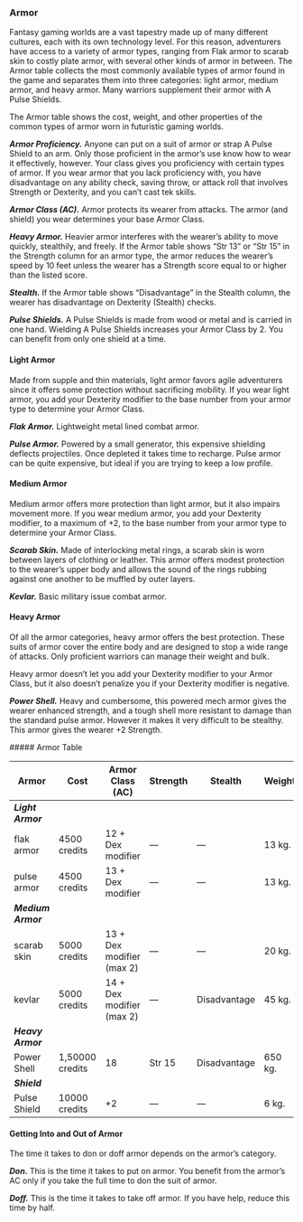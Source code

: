 ### Armor

Fantasy gaming worlds are a vast tapestry made up of many different cultures, each with its own technology level. For this reason, adventurers have access to a variety of armor types, ranging from Flak armor to scarab skin to costly plate armor, with several other kinds of armor in between. The Armor table collects the most commonly available types of armor found in the game and separates them into three categories: light armor, medium armor, and heavy armor. Many warriors supplement their armor with A Pulse Shields.

The Armor table shows the cost, weight, and other properties of the common types of armor worn in futuristic gaming worlds.

**_Armor Proficiency._** Anyone can put on a suit of armor or strap A Pulse Shield to an arm. Only those proficient in the armor’s use know how to wear it effectively, however. Your class gives you proficiency with certain types of armor. If you wear armor that you lack proficiency with, you have disadvantage on any ability check, saving throw, or attack roll that involves Strength or Dexterity, and you can’t cast tek skills.

**_Armor Class (AC)._** Armor protects its wearer from attacks. The armor (and shield) you wear determines your base Armor Class.

**_Heavy Armor._** Heavier armor interferes with the wearer’s ability to move quickly, stealthily, and freely. If the Armor table shows “Str 13” or “Str 15” in the Strength column for an armor type, the armor reduces the wearer’s speed by 10 feet unless the wearer has a Strength score equal to or higher than the listed score.

**_Stealth._** If the Armor table shows “Disadvantage” in the Stealth column, the wearer has disadvantage on Dexterity (Stealth) checks.

**_Pulse Shields._** A Pulse Shields is made from wood or metal and is carried in one hand. Wielding A Pulse Shields increases your Armor Class by 2. You can benefit from only one shield at a time.

#### Light Armor

Made from supple and thin materials, light armor favors agile adventurers since it offers some protection without sacrificing mobility. If you wear light armor, you add your Dexterity modifier to the base number from your armor type to determine your Armor Class.

**_Flak Armor._** Lightweight metal lined combat armor.

**_Pulse Armor._** Powered by a small generator, this expensive shielding deflects projectiles. Once depleted it takes time to recharge. Pulse armor can be quite expensive, but ideal if you are trying to keep a low profile.

#### Medium Armor

Medium armor offers more protection than light armor, but it also impairs movement more. If you wear medium armor, you add your Dexterity modifier, to a maximum of +2, to the base number from your armor type to determine your Armor Class.

**_Scarab Skin._** Made of interlocking metal rings, a scarab skin is worn between layers of clothing or leather. This armor offers modest protection to the wearer’s upper body and allows the sound of the rings rubbing against one another to be muffled by outer layers.

**_Kevlar._** Basic military issue combat armor.

#### Heavy Armor

Of all the armor categories, heavy armor offers the best protection. These suits of armor cover the entire body and are designed to stop a wide range of attacks. Only proficient warriors can manage their weight and bulk.

Heavy armor doesn’t let you add your Dexterity modifier to your Armor Class, but it also doesn’t penalize you if your Dexterity modifier is negative.

**_Power Shell._** Heavy and cumbersome, this powered mech armor gives the wearer enhanced strength, and a tough shell more resistant to damage than the standard pulse armor. However it makes it very difficult to be stealthy. This armor gives the wearer +2 Strength.

<div class='wide'>
##### Armor Table

| Armor              | Cost     | Armor Class (AC)          | Strength | Stealth      | Weight | Don/Doff |
|--------------------|----------|---------------------------|----------|--------------|--------|----------|
| **_Light Armor_**  |          |                           |          |              |        |  |
| flak armor    | 4500 credits    | 12 + Dex modifier         | —        | —            | 13 kg.| 1 minute|
| pulse armor    | 4500 credits    | 13 + Dex modifier         | —        | —            | 13 kg. | 1 action       |
| **_Medium Armor_** |          |                           |          |              |        ||
| scarab skin        | 5000 credits    | 13 + Dex modifier (max 2) | —        | —            | 20 kg. |5/1 minutes|
| kevlar         | 5000 credits    | 14 + Dex modifier (max 2) | —        | Disadvantage | 45 kg. | 5/1 minutes|
| **_Heavy Armor_**  |          |                           |          |              |        ||
| Power Shell              | 1,50000 credits | 18                        | Str 15   | Disadvantage | 650 kg. |10/5 minutes |
| **_Shield_**       |          |                           |          |              |        ||
| Pulse Shield             | 10000 credits    | +2                        | —        | —            | 6 kg.  |1 action|


#### Getting Into and Out of Armor

The time it takes to don or doff armor depends on the armor’s category.

**_Don._** This is the time it takes to put on armor. You benefit from the armor’s AC only if you take the full time to don the suit of armor.

**_Doff._** This is the time it takes to take off armor. If you have help, reduce this time by half.

</div>
